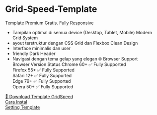 # Grid-Speed-Template  
Template Premium Gratis. Fully Responsive  
- Tampilan optimal di semua device (Desktop, Tablet, Mobile)  Modern Grid System
- ayout terstruktur dengan CSS Grid dan Flexbox  Clean Design
- Interface minimalis dan user
- friendly  Dark Header
- Navigasi dengan tema gelap yang elegan  🌐 Browser Support  
Browser	Version	Status
Chrome	60+	✅ Fully Supported  
Firefox	55+	✅ Fully Supported  
Safari	12+	✅ Fully Supported  
Edge	79+	✅ Fully Supported  
Opera	50+	✅ Fully Supported  
  
[🔄 Download Template GridSpeed](https://github.com/Sutrisnot/Grid-Speed-Template/archive/refs/heads/main.zip)  
[Cara Instal](#)  
[Setting Template](#)  
